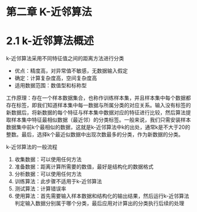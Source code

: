 第二章 K-近邻算法
=

# 2.1 k-近邻算法概述
k-近邻算法采用不同特征值之间的距离方法进行分类
- 优点：精度高，对异常值不敏感，无数据输入假定  
- 确定：计算复杂度高，空间复杂度高  
- 适用数据范围：数值型和标称型  

工作原理：存在一个样本数据集合，也称作训练样本集，并且样本集中每个数据都存在标签，即我们知道样本集中每一数据与所属分类的对应关系。输入没有标签的新数据后，将新数据的每个特征与样本集中数据对应的特征进行比较，然后算法提取样本集中特征最相似数据（最近邻）的分类标签。一般来说，我们只需安装样本数据集中前k个最相似的数据，这就是k-近邻算法中k的出处，通常k是不大于20的整数。最后，选择k个最近似数据中出现次数最多的分类，作为新数据的分类。  

k-近邻算法的一般流程
1. 收集数据：可以使用任何方法
2. 准备数据：距离计算所需要的数值，最好是结构化的数据格式
3. 分析数据：可以使用任何方法
4. 训练算法：此步骤不适用于k-近邻算法
5. 测试算法：计算错误率
6. 使用算法：首先需要输入样本数据和结构化的输出结果，然后运行k-近邻算法判定输入数据分别属于哪个分类，最后应用对计算出的分类执行后续的处理  

